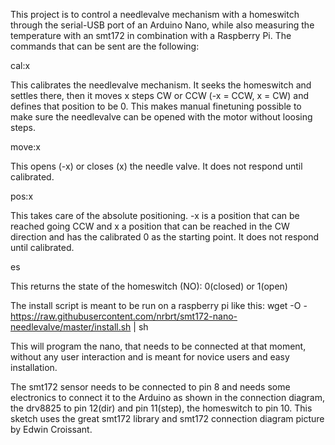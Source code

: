 This project is to control a needlevalve mechanism with a homeswitch through the serial-USB port of an Arduino Nano, while also measuring the temperature with an smt172 in combination with a Raspberry Pi.
The commands that can be sent are the following:

cal:x

This calibrates the needlevalve mechanism. It seeks the homeswitch and settles there, then it moves x steps CW or CCW (-x = CCW, x = CW) and defines that position to be 0. This makes manual finetuning possible to make sure the needlevalve can be opened with the motor without loosing steps.

move:x

This opens (-x) or closes (x) the needle valve. It does not respond until calibrated.

pos:x

This takes care of the absolute positioning. -x is a position that can be reached going CCW and x a position that can be reached in the CW direction and has the calibrated 0 as the starting point. It does not respond until calibrated.

es

This returns the state of the homeswitch (NO): 0(closed) or 1(open)

The install script is meant to be run on a raspberry pi like this:
wget -O - https://raw.githubusercontent.com/nrbrt/smt172-nano-needlevalve/master/install.sh | sh

This will program the nano, that needs to be connected at that moment, without any user interaction and is meant for novice users
and easy installation.

The smt172 sensor needs to be connected to pin 8 and needs some electronics to connect it to the Arduino as shown in the connection diagram, the drv8825 to pin 12(dir) and pin 11(step), the homeswitch to pin 10.
This sketch uses the great smt172 library and smt172 connection diagram picture by Edwin Croissant.